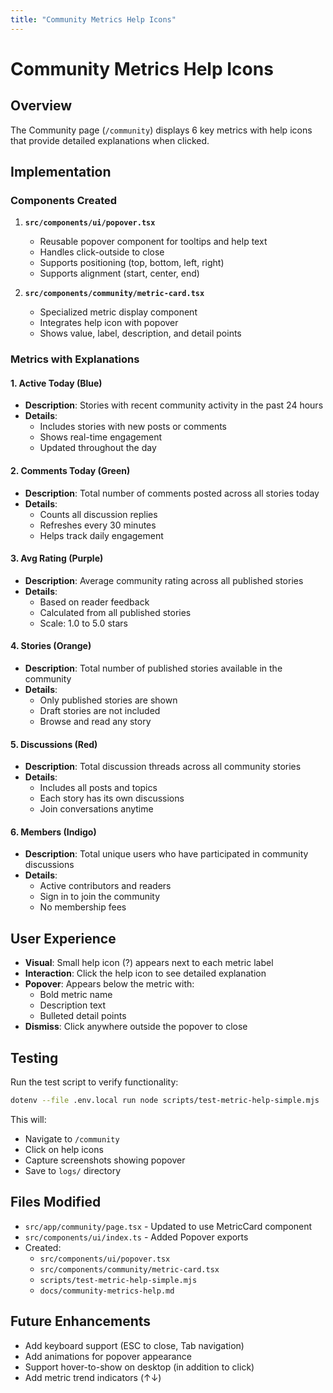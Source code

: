```yaml
---
title: "Community Metrics Help Icons"
---
```


# Community Metrics Help Icons

## Overview

The Community page (`/community`) displays 6 key metrics with help icons that provide detailed explanations when clicked.

## Implementation

### Components Created

1. **`src/components/ui/popover.tsx`**
   - Reusable popover component for tooltips and help text
   - Handles click-outside to close
   - Supports positioning (top, bottom, left, right)
   - Supports alignment (start, center, end)

2. **`src/components/community/metric-card.tsx`**
   - Specialized metric display component
   - Integrates help icon with popover
   - Shows value, label, description, and detail points

### Metrics with Explanations

#### 1. Active Today (Blue)
- **Description**: Stories with recent community activity in the past 24 hours
- **Details**:
  - Includes stories with new posts or comments
  - Shows real-time engagement
  - Updated throughout the day

#### 2. Comments Today (Green)
- **Description**: Total number of comments posted across all stories today
- **Details**:
  - Counts all discussion replies
  - Refreshes every 30 minutes
  - Helps track daily engagement

#### 3. Avg Rating (Purple)
- **Description**: Average community rating across all published stories
- **Details**:
  - Based on reader feedback
  - Calculated from all published stories
  - Scale: 1.0 to 5.0 stars

#### 4. Stories (Orange)
- **Description**: Total number of published stories available in the community
- **Details**:
  - Only published stories are shown
  - Draft stories are not included
  - Browse and read any story

#### 5. Discussions (Red)
- **Description**: Total discussion threads across all community stories
- **Details**:
  - Includes all posts and topics
  - Each story has its own discussions
  - Join conversations anytime

#### 6. Members (Indigo)
- **Description**: Total unique users who have participated in community discussions
- **Details**:
  - Active contributors and readers
  - Sign in to join the community
  - No membership fees

## User Experience

- **Visual**: Small help icon (?) appears next to each metric label
- **Interaction**: Click the help icon to see detailed explanation
- **Popover**: Appears below the metric with:
  - Bold metric name
  - Description text
  - Bulleted detail points
- **Dismiss**: Click anywhere outside the popover to close

## Testing

Run the test script to verify functionality:

```bash
dotenv --file .env.local run node scripts/test-metric-help-simple.mjs
```

This will:
- Navigate to `/community`
- Click on help icons
- Capture screenshots showing popover
- Save to `logs/` directory

## Files Modified

- `src/app/community/page.tsx` - Updated to use MetricCard component
- `src/components/ui/index.ts` - Added Popover exports
- Created:
  - `src/components/ui/popover.tsx`
  - `src/components/community/metric-card.tsx`
  - `scripts/test-metric-help-simple.mjs`
  - `docs/community-metrics-help.md`

## Future Enhancements

- Add keyboard support (ESC to close, Tab navigation)
- Add animations for popover appearance
- Support hover-to-show on desktop (in addition to click)
- Add metric trend indicators (↑↓)
